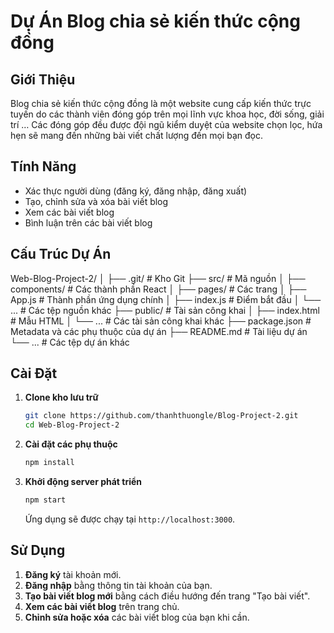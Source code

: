 # Dự Án Blog chia sẻ kiến thức cộng đồng

## Giới Thiệu
Blog chia sẻ kiến thức cộng đồng là một website cung cấp kiến thức trực tuyến do các thành viên đóng góp trên mọi lĩnh vực khoa học, đời sống, giải trí … Các đóng góp đều được đội ngũ kiểm duyệt của website chọn lọc, hứa hẹn sẽ mang đến những bài viết chất lượng đến mọi bạn đọc. 
## Tính Năng
- Xác thực người dùng (đăng ký, đăng nhập, đăng xuất)
- Tạo, chỉnh sửa và xóa bài viết blog
- Xem các bài viết blog
- Bình luận trên các bài viết blog

## Cấu Trúc Dự Án
Web-Blog-Project-2/
│
├── .git/ # Kho Git
├── src/ # Mã nguồn
│ ├── components/ # Các thành phần React
│ ├── pages/ # Các trang
│ ├── App.js # Thành phần ứng dụng chính
│ ├── index.js # Điểm bắt đầu
│ └── ... # Các tệp nguồn khác
├── public/ # Tài sản công khai
│ ├── index.html # Mẫu HTML
│ └── ... # Các tài sản công khai khác
├── package.json # Metadata và các phụ thuộc của dự án
├── README.md # Tài liệu dự án
└── ... # Các tệp dự án khác

## Cài Đặt

1. **Clone kho lưu trữ**
    ```sh
    git clone https://github.com/thanhthuongle/Blog-Project-2.git
    cd Web-Blog-Project-2
    ```

2. **Cài đặt các phụ thuộc**
    ```sh
    npm install
    ```

3. **Khởi động server phát triển**
    ```sh
    npm start
    ```

    Ứng dụng sẽ được chạy tại `http://localhost:3000`.

## Sử Dụng

1. **Đăng ký** tài khoản mới.
2. **Đăng nhập** bằng thông tin tài khoản của bạn.
3. **Tạo bài viết blog mới** bằng cách điều hướng đến trang "Tạo bài viết".
4. **Xem các bài viết blog** trên trang chủ.
5. **Chỉnh sửa hoặc xóa** các bài viết blog của bạn khi cần.